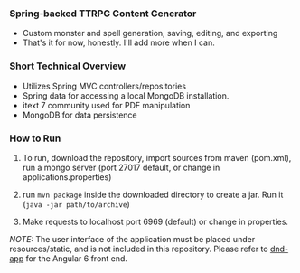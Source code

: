 ### Spring-backed TTRPG Content Generator
* Custom monster and spell generation, saving, editing, and exporting
* That's it for now, honestly. I'll add more when I can.

### Short Technical Overview
* Utilizes Spring MVC controllers/repositories
* Spring data for accessing a local MongoDB installation.
* itext 7 community used for PDF manipulation
* MongoDB for data persistence

### How to Run

1. To run, download the repository, import sources from maven (pom.xml),
run a mongo server (port 27017 default, or change in applications.properties)

2. run `mvn package` inside the downloaded directory to create a jar. Run it (`java -jar path/to/archive`)
 
3. Make requests to localhost port 6969 (default) or change in properties.

*NOTE:* The user interface of the application must be placed under resources/static, and is not included in this repository. 
Please refer to [dnd-app](https://github.com/leolwelter/dnd-app) for the Angular 6 front end.


